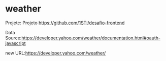 # weather
Projetc: Projeto https://github.com/1STi/desafio-frontend

Data Source:https://developer.yahoo.com/weather/documentation.html#oauth-javascript

new URL:https://developer.yahoo.com/weather/